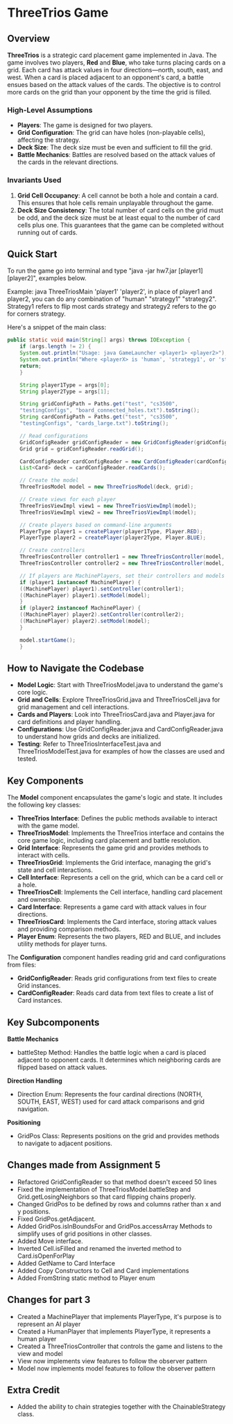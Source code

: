# ThreeTrios Game

## Overview

**ThreeTrios** is a strategic card placement game implemented in Java. The game involves two players, **Red** and **Blue**, who take turns placing cards on a grid. Each card has attack values in four directions—north, south, east, and west. When a card is placed adjacent to an opponent's card, a battle ensues based on the attack values of the cards. The objective is to control more cards on the grid than your opponent by the time the grid is filled.

### High-Level Assumptions

- **Players**: The game is designed for two players.
- **Grid Configuration**: The grid can have holes (non-playable cells), affecting the strategy.
- **Deck Size**: The deck size must be even and sufficient to fill the grid.
- **Battle Mechanics**: Battles are resolved based on the attack values of the cards in the relevant directions.

### Invariants Used

1. **Grid Cell Occupancy**: A cell cannot be both a hole and contain a card. This ensures that hole cells remain unplayable throughout the game.
2. **Deck Size Consistency**: The total number of card cells on the grid must be odd, and the deck size must be at least equal to the number of card cells plus one. This guarantees that the game can be completed without running out of cards.

## Quick Start

To run the game go into terminal and type
"java -jar hw7.jar [player1] [player2]", examples below.

Example: java ThreeTriosMain 'player1' 'player2', in place of player1 and player2, you can do any
combination of "human" "strategy1" "strategy2".  Strategy1 refers to flip most cards strategy and
strategy2 refers to the go for corners strategy.

Here's a snippet of the main class:
```java
public static void main(String[] args) throws IOException {
    if (args.length != 2) {
    System.out.println("Usage: java GameLauncher <player1> <player2>");
    System.out.println("Where <playerX> is 'human', 'strategy1', or 'strategy2'");
    return;
    }

    String player1Type = args[0];
    String player2Type = args[1];

    String gridConfigPath = Paths.get("test", "cs3500",
    "testingConfigs", "board_connected_holes.txt").toString();
    String cardConfigPath = Paths.get("test", "cs3500",
    "testingConfigs", "cards_large.txt").toString();

    // Read configurations
    GridConfigReader gridConfigReader = new GridConfigReader(gridConfigPath);
    Grid grid = gridConfigReader.readGrid();

    CardConfigReader cardConfigReader = new CardConfigReader(cardConfigPath);
    List<Card> deck = cardConfigReader.readCards();

    // Create the model
    ThreeTriosModel model = new ThreeTriosModel(deck, grid);

    // Create views for each player
    ThreeTriosViewImpl view1 = new ThreeTriosViewImpl(model);
    ThreeTriosViewImpl view2 = new ThreeTriosViewImpl(model);

    // Create players based on command-line arguments
    PlayerType player1 = createPlayer(player1Type, Player.RED);
    PlayerType player2 = createPlayer(player2Type, Player.BLUE);

    // Create controllers
    ThreeTriosController controller1 = new ThreeTriosController(model, view1, player1);
    ThreeTriosController controller2 = new ThreeTriosController(model, view2, player2);

    // If players are MachinePlayers, set their controllers and models
    if (player1 instanceof MachinePlayer) {
    ((MachinePlayer) player1).setController(controller1);
    ((MachinePlayer) player1).setModel(model);
    }
    if (player2 instanceof MachinePlayer) {
    ((MachinePlayer) player2).setController(controller2);
    ((MachinePlayer) player2).setModel(model);
    }

    model.startGame();
    }
```
## How to Navigate the Codebase

- **Model Logic**: Start with ThreeTriosModel.java to understand the game's core logic.
- **Grid and Cells**: Explore ThreeTriosGrid.java and ThreeTriosCell.java for grid management and cell interactions.
- **Cards and Players**: Look into ThreeTriosCard.java and Player.java for card definitions and player handling.
- **Configurations**: Use GridConfigReader.java and CardConfigReader.java to understand how grids and decks are initialized.
- **Testing**: Refer to ThreeTriosInterfaceTest.java and ThreeTriosModelTest.java for examples of how the classes are used and tested.

## Key Components

The **Model** component encapsulates the game's logic and state. It includes the following key classes:

- **ThreeTrios Interface**: Defines the public methods available to interact with the game model.
- **ThreeTriosModel**: Implements the ThreeTrios interface and contains the core game logic, including card placement and battle resolution.
- **Grid Interface**: Represents the game grid and provides methods to interact with cells.
- **ThreeTriosGrid**: Implements the Grid interface, managing the grid's state and cell interactions.
- **Cell Interface**: Represents a cell on the grid, which can be a card cell or a hole.
- **ThreeTriosCell**: Implements the Cell interface, handling card placement and ownership.
- **Card Interface**: Represents a game card with attack values in four directions.
- **ThreeTriosCard**: Implements the Card interface, storing attack values and providing comparison methods.
- **Player Enum**: Represents the two players, RED and BLUE, and includes utility methods for player turns.


The **Configuration** component handles reading grid and card configurations from files:

- **GridConfigReader**: Reads grid configurations from text files to create Grid instances.
- **CardConfigReader**: Reads card data from text files to create a list of Card instances.

## Key Subcomponents

**Battle Mechanics**
- battleStep Method: Handles the battle logic when a card is placed adjacent to opponent cards. It determines which neighboring cards are flipped based on attack values.

**Direction Handling**
- Direction Enum: Represents the four cardinal directions (NORTH, SOUTH, EAST, WEST) used for card attack comparisons and grid navigation.

**Positioning**
- GridPos Class: Represents positions on the grid and provides methods to navigate to adjacent positions.

## Changes made from Assignment 5
- Refactored GridConfigReader so that method doesn't exceed 50 lines
- Fixed the implementation of ThreeTriosModel.battleStep and Grid.getLosingNeighbors so that card flipping chains properly.
- Changed GridPos to be defined by rows and columns rather than x and y positions.
- Fixed GridPos.getAdjacent.
- Added GridPos.isInBoundsFor and GridPos.accessArray Methods to simplify uses of grid positions in other classes.
- Added Move interface.
- Inverted Cell.isFilled and renamed the inverted method to Card.isOpenForPlay
- Added GetName to Card Interface
- Added Copy Constructors to Cell and Card implementations
- Added FromString static method to Player enum

## Changes for part 3
- Created a MachinePlayer that implements PlayerType, it's purpose is to represent an AI player
- Created a HumanPlayer that implements PlayerType, it represents a human player
- Created a ThreeTriosController that controls the game and listens to the view and model
- View now implements view features to follow the observer pattern
- Model now implements model features to follow the observer pattern

## Extra Credit
- Added the ability to chain strategies together with the ChainableStrategy class.
